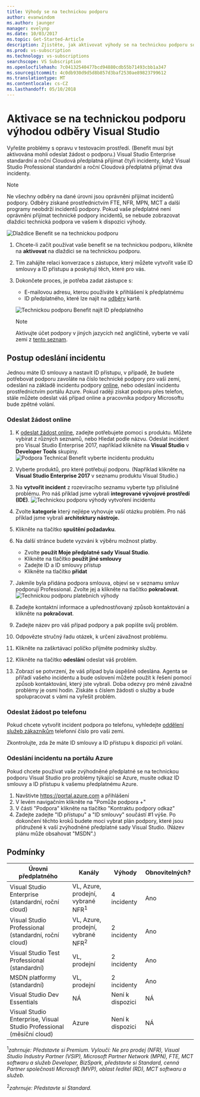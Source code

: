 ```yaml
---
title: Výhody se na technickou podporu
author: evanwindom
ms.author: jaunger
manager: evelynp
ms.date: 10/03/2017
ms.topic: Get-Started-Article
description: Zjistěte, jak aktivovat výhody se na technickou podporu součástí vašeho předplatného sady Visual Studio.
ms.prod: vs-subscription
ms.technology: vs-subscriptions
searchscope: VS Subscription
ms.openlocfilehash: 7c04132540477bcd94880cdb55b71493cbb1a347
ms.sourcegitcommit: 4c0db930d9d5d8b857d3baf2530ae89823799612
ms.translationtype: MT
ms.contentlocale: cs-CZ
ms.lasthandoff: 05/10/2018
---
```

# <a name="activating-the-technical-support-benefit-in-visual-studio-subscriptions"></a>Aktivace se na technickou podporu výhodou odběry Visual Studio

Vyřešte problémy s opravu v testovacím prostředí.  (Benefit musí být aktivována mohli odeslat žádost o podporu.)  Visual Studio Enterprise standardní a roční Cloudová předplatná přijímat čtyři incidenty, když Visual Studio Professional standardní a roční Cloudová předplatná přijímat dva incidenty.  

   > [!NOTE]
   > Ne všechny odběry na dané úrovni jsou oprávněni přijímat incidentů podpory.  Odběry získané prostřednictvím FTE, NFR, MPN, MCT a další programy neobdrží incidentů podpory.  Pokud vaše předplatné není oprávněni přijímat technické podpory incidentů, se nebude zobrazovat dlaždici technická podpora ve vašem k dispozici výhody. 

   ![Dlaždice Benefit se na technickou podporu](_img\vs-tech-support\vs-tech-support-tile.png)

1.  Chcete-li začít používat vaše benefit se na technickou podporu, klikněte na **aktivovat** na dlaždici se na technickou podporu. 
2.  Tím zahájíte relaci konverzace s zástupce, který můžete vytvořit vaše ID smlouvy a ID přístupu a poskytují těch, které pro vás. 
3.  Dokončete proces, je potřeba zadat zástupce s:
    - E-mailovou adresu, kterou používáte k přihlášení k předplatnému
    - ID předplatného, které lze najít na [odběry](https://my.visualstudio.com/subscriptions) kartě. 

    ![Technickou podporu Benefit najít ID předplatného](_img\vs-tech-support\vs-tech-support-subID-cropped.png)

    > [!NOTE]
    > Aktivujte účet podpory v jiných jazycích než angličtině, vyberte ve vaší zemi z [tento seznam](http://support.microsoft.com/activatesupport).   

## <a name="how-to-submit-an-incident"></a>Postup odeslání incidentu
Jednou máte ID smlouvy a nastavit ID přístupu, v případě, že budete potřebovat podporu zavoláte na číslo technické podpory pro vaši zemi, odeslání na základě incidentu podpory [online](http://support.microsoft.com/oas/), nebo odeslání incidentu prostřednictvím portálu Azure.  Pokud raději získat podporu přes telefon, stále můžete odeslat váš případ online a pracovníka podpory Microsoftu bude zpětné volání.

### <a name="submit-an-incident-online"></a>Odeslat žádost online
1.  K [odeslat žádost online](http://support.microsoft.com/oas/), zadejte potřebujete pomoci s produktu.  Můžete vybírat z různých seznamů, nebo Hledat podle názvu.  Odeslat incident pro Visual Studio Enterprise 2017, například klikněte na **Visual Studio** v **Developer Tools** skupiny. 
    ![Podpora Technical Benefit vyberte incidentu produktu](_img\vs-tech-support\vs-tech-support-select-product.png)

2.  Vyberte produktů, pro které potřebují podporu.  (Například klikněte na **Visual Studio Enterprise 2017** v seznamu produktu Visual Studio.) 
3.  Na **vytvořit incident** z rozevíracího seznamu vyberte typ příslušné problému.  Pro náš příklad jsme vybrali **integrované vývojové prostředí (IDE)**.
    ![Technickou podporu výhody vytvoření incidentu](_img\vs-tech-support\vs-tech-support-create-incident.png)

4.  Zvolte **kategorie** který nejlépe vyhovuje vaší otázku problém.  Pro náš příklad jsme vybrali **architektury nástroje.**
5.  Klikněte na tlačítko **spuštění požadavku**. 
6.  Na další stránce budete vyzváni k výběru možnost platby.  
    - Zvolte **použít Moje předplatné sady Visual Studio**. 
    - Klikněte na tlačítko **použít jiné smlouvy**
    - Zadejte ID a ID smlouvy přístup
    - Klikněte na tlačítko **přidat**
7.  Jakmile byla přidána podpora smlouva, objeví se v seznamu smluv podporují Professional.  Zvolte jej a klikněte na tlačítko **pokračovat**.
     ![Technickou podporu platebních výhody](_img\vs-tech-support\vs-tech-support-payment.png)

8.  Zadejte kontaktní informace a upřednostňovaný způsob kontaktování a klikněte na **pokračovat**.  
9.  Zadejte název pro váš případ podpory a pak popište svůj problém.  
10. Odpovězte stručný řadu otázek, k určení závažnost problému.  
11. Klikněte na zaškrtávací políčko přijměte podmínky služby.
12. Klikněte na tlačítko **odeslání** odeslat váš problém.  
13. Zobrazí se potvrzení, že váš případ byla úspěšně odeslána.  Agenta se přiřadí vašeho incidentu a bude oslovení můžete použít k řešení pomocí způsob kontaktování, který jste vybrali.  Doba odezvy pro méně závažné problémy je osmi hodin. Získáte s číslem žádosti o služby a bude spolupracovat s vámi na vyřešit problém. 

### <a name="submit-an-incident-by-phone"></a>Odeslat žádost po telefonu
Pokud chcete vytvořit incident podpora po telefonu, vyhledejte [oddělení služeb zákazníkům](https://support.microsoft.com/help/13948/global-customer-service-phone-numbers) telefonní číslo pro vaši zemi.  

Zkontrolujte, zda že máte ID smlouvy a ID přístupu k dispozici při volání. 

### <a name="submit-an-incident-within-the-azure-portal"></a>Odeslání incidentu na portálu Azure
Pokud chcete používat vaše zvýhodněné předplatné se na technickou podporu Visual Studio pro problémy týkající se Azure, musíte odkaz ID smlouvy a ID přístupu k vašemu předplatnému Azure.  
1.  Navštivte https://portal.azure.com a přihlášení
2.  V levém navigačním klikněte na "Pomůže podpora +"
3.  V části "Podpora" klikněte na tlačítko "Kontraktu podpory odkaz"
4.  Zadejte zadejte "ID přístupu" a "ID smlouvy" součástí #1 výše.
Po dokončení těchto kroků budete moci vybrat plán podpory, které jsou přidružené k vaší zvýhodněné předplatné sady Visual Studio.  (Název plánu může obsahovat "MSDN".)

## <a name="eligibility"></a>Podmínky
| Úrovni předplatného                                                 |     Kanály                                            | Výhody                                                          | Obnovitelných?    |
|--------------------------------------------------------------------|---------------------------------------------------------|------------------------------------------------------------------|---------------|
| Visual Studio Enterprise (standardní, roční cloud)   | VL, Azure, prodejní, vybrané NFR<sup>1</sup> | 4 incidenty       |  Ano|
| Visual Studio Professional (standardní, roční cloud) | VL, Azure, prodejní, vybrané NFR<sup>2</sup>                                        | 2 incidenty                                                          |Ano         |
| Visual Studio Test Professional (standardní)                         | VL, prodejní                                              | 2 incidenty                                             |  Ano         |
| MSDN platformy (standardní)                                          | VL, prodejní                                              | 2 incidenty                                               | Ano         |
| Visual Studio Dev Essentials | NÁ  | Není k dispozici |NÁ|
| Visual Studio Enterprise, Visual Studio Professional (měsíční cloud) | Azure                                       | Není k dispozici                                                           |NÁ|

<sup>1</sup>*zahrnuje: Představte si Premium.   Vyloučí: Ne pro prodej (NFR), Visual Studio Industry Partner (VSIP), Microsoft Partner Network (MPN), FTE, MCT softwaru a služeb Developer, BizSpark, představte si Standard, cenná Partner společnosti Microsoft (MVP), oblast ředitel (RD), MCT softwaru a služeb.*

<sup>2</sup>*zahrnuje: Představte si Standard.* 

 

